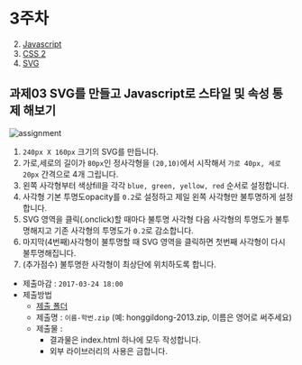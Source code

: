 3주차
===

2. [Javascript](./01_javascript.md)
3. [CSS 2](./02_CSS2.md)
4. [SVG](./03_svg.md)


## 과제03 SVG를 만들고 Javascript로 스타일 및 속성 통제 해보기
![assignment](https://cloud.githubusercontent.com/assets/253408/18709725/77b8574c-803c-11e6-946f-cd0b29a5eb1c.gif)

1. `240px X 160px` 크기의 SVG를 만듭니다.
2. 가로,세로의 길이가 `80px`인 정사각형을 `(20,10)`에서 시작해서 `가로 40px, 세로 20px` 간격으로 4개 그립니다.
3. 왼쪽 사각형부터 색상fill을 각각 `blue, green, yellow, red` 순서로 설정합니다.
4. 사각형 기본 투명도opacity를 `0.2`로 설정하고 제일 왼쪽 사각형만 불투명하게 설정합니다.
5. SVG 영역을 클릭(.onclick)할 때마다 불투명 사각형 다음 사각형의 투명도가 불투명해지고 기존 사각형의 투명도가 `0.2`로 감소합니다.
6. 마지막(4번째)사각형이 불투명할 때 SVG 영역을 클릭하면 첫번째 사각형이 다시 불투명해집니다.
7. (추가점수) 불투명한 사각형이 최상단에 위치하도록 합니다.


- 제출마감 : `2017-03-24 18:00`
- 제출방법
  - [제출 폴더](https://www.dropbox.com/request/j0ru14rpHdKawqk9uRXr)
  - 제출명 : `이름-학번.zip` (예: honggildong-2013.zip, 이름은 영어로 써주세요)
  - 제출물 :
    - 결과물은 index.html 하나에 모두 작성합니다.
    - 외부 라이브러리의 사용은 금합니다.
